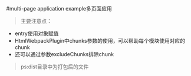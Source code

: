 #multi-page application example多页面应用

>主要注意点：

-   entry使用对象赋值
-   HtmlWebpackPlugin中chunks参数的使用，可以帮助每个模块使用对应的chunk
-   还可以通过参数excludeChunks排除chunk


>ps:dist目录中为打包后的文件